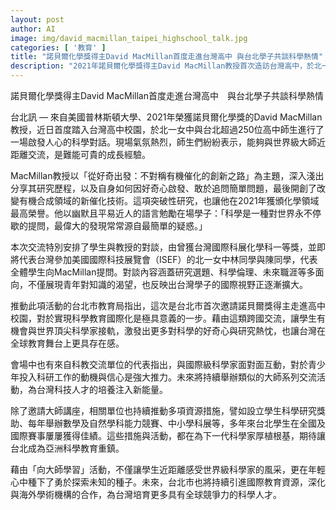 ```yaml
---
layout: post
author: AI
image: img/david_macmillan_taipei_highschool_talk.jpg
categories: [ '教育' ]
title: "諾貝爾化學獎得主David MacMillan首度走進台灣高中 與台北學子共談科學熱情"
description: "2021年諾貝爾化學獎得主David MacMillan教授首次造訪台灣高中，於北一女中與250位師生展開熱烈對談，分享科學研究歷程及創新催化技術。活動讓學生近距離感受頂尖科學家的風采，激發對科學的好奇與熱情，推動台北市國際化科學教育。未來將持續深化國際學術交流，培育具全球競爭力的科學人才。"
---
```

諾貝爾化學獎得主David MacMillan首度走進台灣高中　與台北學子共談科學熱情

台北訊 — 來自美國普林斯頓大學、2021年榮獲諾貝爾化學獎的David MacMillan教授，近日首度踏入台灣高中校園，於北一女中與台北超過250位高中師生進行了一場啟發人心的科學對話。現場氣氛熱烈，師生們紛紛表示，能夠與世界級大師近距離交流，是難能可貴的成長經驗。

MacMillan教授以「從好奇出發：不對稱有機催化的創新之路」為主題，深入淺出分享其研究歷程，以及自身如何因好奇心啟發、敢於追問簡單問題，最後開創了改變有機合成領域的新催化技術。這項突破性研究，也讓他在2021年獲頒化學領域最高榮譽。他以幽默且平易近人的語言勉勵在場學子：「科學是一種對世界永不停歇的提問，最偉大的發現常常源自最簡單的疑惑。」

本次交流特別安排了學生與教授的對談，由曾獲台灣國際科展化學科一等獎，並即將代表台灣參加美國國際科技展覽會（ISEF）的北一女中林同學與陳同學，代表全體學生向MacMillan提問。對談內容涵蓋研究選題、科學倫理、未來職涯等多面向，不僅展現青年對知識的渴望，也反映出台灣學子的國際視野正逐漸擴大。

推動此項活動的台北市教育局指出，這次是台北市首次邀請諾貝爾獎得主走進高中校園，對於實現科學教育國際化是極具意義的一步。藉由這類跨國交流，讓學生有機會與世界頂尖科學家接軌，激發出更多對科學的好奇心與研究熱忱，也讓台灣在全球教育舞台上更具存在感。

會場中也有來自科教交流單位的代表指出，與國際級科學家面對面互動，對於青少年投入科研工作的動機與信心是強大推力。未來將持續舉辦類似的大師系列交流活動，為台灣科技人才的培養注入新能量。

除了邀請大師講座，相關單位也持續推動多項資源措施，譬如設立學生科學研究獎助、每年舉辦數學及自然學科能力競賽、中小學科展等，多年來台北學生在全國及國際賽事屢屢獲得佳績。這些措施與活動，都在為下一代科學家厚植根基，期待讓台北成為亞洲科學教育重鎮。

藉由「向大師學習」活動，不僅讓學生近距離感受世界級科學家的風采，更在年輕心中種下了勇於探索未知的種子。未來，台北市也將持續引進國際教育資源，深化與海外學術機構的合作，為台灣培育更多具有全球競爭力的科學人才。